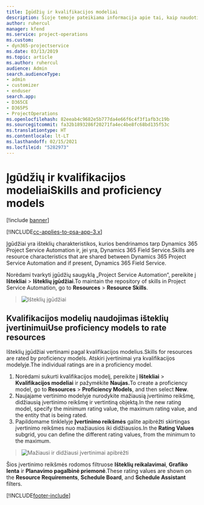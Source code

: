 ```yaml
---
title: Įgūdžių ir kvalifikacijos modeliai
description: Šioje temoje pateikiama informacija apie tai, kaip naudoti įgūdžių ir kvalifikacijos modelius.
author: ruhercul
manager: kfend
ms.service: project-operations
ms.custom:
- dyn365-projectservice
ms.date: 03/13/2019
ms.topic: article
ms.author: ruhercul
audience: Admin
search.audienceType:
- admin
- customizer
- enduser
search.app:
- D365CE
- D365PS
- ProjectOperations
ms.openlocfilehash: 82eeab4c9682e5b777da4e66f6c4f3f1afb3c19b
ms.sourcegitcommit: fa32b1893286f20271fa4ec4be8fc68bd135f53c
ms.translationtype: HT
ms.contentlocale: lt-LT
ms.lasthandoff: 02/15/2021
ms.locfileid: "5282973"
---
```

# <a name="skills-and-proficiency-models"></a><span data-ttu-id="89c2f-103">Įgūdžių ir kvalifikacijos modeliai</span><span class="sxs-lookup"><span data-stu-id="89c2f-103">Skills and proficiency models</span></span>

[!include [banner](../includes/psa-now-project-operations.md)]

[!INCLUDE[cc-applies-to-psa-app-3.x](../includes/cc-applies-to-psa-app-3x.md)]

<span data-ttu-id="89c2f-104">Įgūdžiai yra išteklių charakteristikos, kurios bendrinamos tarp Dynamics 365 Project Service Automation ir, jei yra, Dynamics 365 Field Service.</span><span class="sxs-lookup"><span data-stu-id="89c2f-104">Skills are resource characteristics that are shared between Dynamics 365 Project Service Automation and if present, Dynamics 365 Field Service.</span></span> 

<span data-ttu-id="89c2f-105">Norėdami tvarkyti įgūdžių saugyklą „Project Service Automation“, pereikite į **Ištekliai** \> **Išteklių įgūdžiai**.</span><span class="sxs-lookup"><span data-stu-id="89c2f-105">To maintain the repository of skills in Project Service Automation, go to **Resources** \> **Resource Skills**.</span></span> 

> ![Išteklių įgūdžiai](media/Resource-Management-image84.png)

## <a name="use-proficiency-models-to-rate-resources"></a><span data-ttu-id="89c2f-107">Kvalifikacijos modelių naudojimas išteklių įvertinimui</span><span class="sxs-lookup"><span data-stu-id="89c2f-107">Use proficiency models to rate resources</span></span>

<span data-ttu-id="89c2f-108">Išteklių įgūdžiai vertinami pagal kvalifikacijos modelius.</span><span class="sxs-lookup"><span data-stu-id="89c2f-108">Skills for resources are rated by proficiency models.</span></span> <span data-ttu-id="89c2f-109">Atskiri įvertinimai yra kvalifikacijos modelyje.</span><span class="sxs-lookup"><span data-stu-id="89c2f-109">The individual ratings are in a proficiency model.</span></span> 

1. <span data-ttu-id="89c2f-110">Norėdami sukurti kvalifikacijos modelį, pereikite į **Ištekliai** \> **Kvalifikacijos modeliai** ir pažymėkite **Naujas.**</span><span class="sxs-lookup"><span data-stu-id="89c2f-110">To create a proficiency model, go to **Resources** \> **Proficiency Models**, and then select **New**.</span></span>
2. <span data-ttu-id="89c2f-111">Naujajame vertinimo modelyje nurodykite mažiausią įvertinimo reikšmę, didžiausią įvertinimo reikšmę ir vertintiną objektą.</span><span class="sxs-lookup"><span data-stu-id="89c2f-111">In the new rating model, specify the minimum rating value, the maximum rating value, and the entity that is being rated.</span></span>
3. <span data-ttu-id="89c2f-112">Papildomame tinklelyje **Įvertinimo reikšmės** galite apibrėžti skirtingas įvertinimo reikšmes nuo mažiausios iki didžiausios.</span><span class="sxs-lookup"><span data-stu-id="89c2f-112">In the **Rating Values** subgrid, you can define the different rating values, from the minimum to the maximum.</span></span>

> ![Mažiausi ir didžiausi įvertinimai apibrėžti](media/Resource-Management-image85.png)

<span data-ttu-id="89c2f-114">Šios įvertinimo reikšmės rodomos filtruose **Išteklių reikalavimai**, **Grafiko lenta** ir **Planavimo pagalbinė priemonė**.</span><span class="sxs-lookup"><span data-stu-id="89c2f-114">These rating values are shown on the **Resource Requirements**, **Schedule Board**, and **Schedule Assistant** filters.</span></span>


[!INCLUDE[footer-include](../includes/footer-banner.md)]